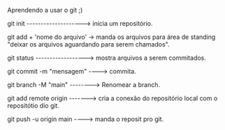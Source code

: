 Aprendendo a usar o git ;)

git init --------------------> inicia um repositório.

git add + 'nome do arquivo' -> manda os arquivos para área de standing "deixar os arquivos aguardando para serem chamados".

git status ------------------> mostra arquivos a serem commitados.

git commit -m "mensagem" ----> commita.

git branch -M "main" --------> Renomear a branch.

git add remote origin -------> cria a conexão do repositório local com o repositótio dio git.

git push -u origin main  ----> manda o reposit pro git.

